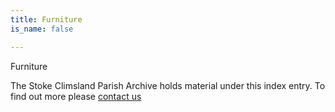 ```yaml
---
title: Furniture
is_name: false

---
```


Furniture


The Stoke Climsland Parish Archive holds material under this index entry. To find out more please [contact us](/contact/)
